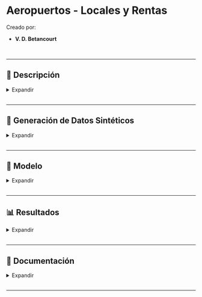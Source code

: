 # Aeropuertos - Locales y Rentas


Creado por:

*  **V. D. Betancourt**
  

<br>

---

## 📃 Descripción


<details>
<summary>Expandir </summary>

<br>


  
</details>





<br>

---
## 🧪 Generación de Datos Sintéticos

<details>
<summary>Expandir </summary>

<br>


  
</details>






<br>

---
## 🧮 Modelo

<details>
<summary>Expandir </summary>

<br>


  
</details>






<br>

---
##  📊 Resultados

<details>
<summary>Expandir </summary>

<br>


  
</details>








<br>

---
## 💼 Documentación

<details>
<summary>Expandir </summary>

<br>

[Reporte](https://github.com/vbleal/Airports/blob/main/_Aero_Rent/Report/GH_Aeropuertos%20-%20Locales%20y%20Rentas.pdf)
  
</details>


<br>

---





